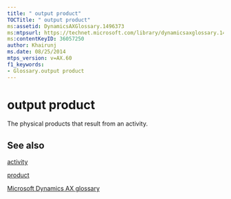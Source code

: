 ```yaml
---
title: " output product"
TOCTitle: " output product"
ms:assetid: DynamicsAXGlossary.1496373
ms:mtpsurl: https://technet.microsoft.com/library/dynamicsaxglossary.1496373(v=AX.60)
ms:contentKeyID: 36057250
author: Khairunj
ms.date: 08/25/2014
mtps_version: v=AX.60
f1_keywords:
- Glossary.output product
---
```


# output product

The physical products that result from an activity.

## See also

[activity](activity.md)

[product](product.md)

[Microsoft Dynamics AX glossary](glossary/microsoft-dynamics-ax-glossary.md)

  


